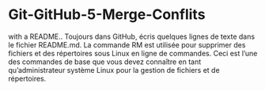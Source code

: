 # Git-GitHub-5-Merge-Conflits
with a README..
Toujours dans GitHub, écris quelques lignes de texte dans le fichier README.md. 
La commande RM est utilisée pour supprimer des fichiers et des répertoires sous Linux en ligne de commandes. Ceci est l’une des commandes de base que vous devez connaître en tant qu’administrateur système Linux pour la gestion de fichiers et de répertoires.
